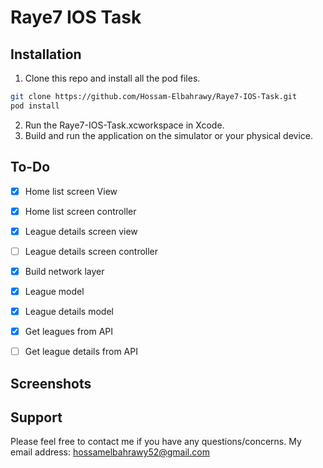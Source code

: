 # Raye7 IOS Task


## Installation
1. Clone this repo and install all the pod files.
```bash
git clone https://github.com/Hossam-Elbahrawy/Raye7-IOS-Task.git
pod install
```
2. Run the Raye7-IOS-Task.xcworkspace in Xcode.
3. Build and run the application on the simulator or your physical device.


## To-Do
- [x] Home list screen View
- [x] Home list  screen controller
- [x] League details screen view
- [ ] League details screen controller
- [x] Build network layer
- [x] League model
- [x] League details model
- [x] Get leagues from API
- [ ] Get league details from API


## Screenshots

Support
------
Please feel free to contact me if you have any questions/concerns. My email address: hossamelbahrawy52@gmail.com
